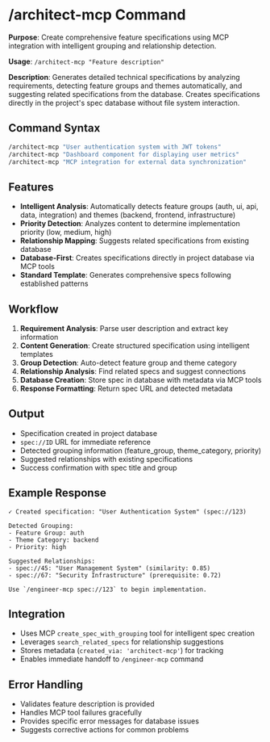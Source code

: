 # /architect-mcp Command

**Purpose**: Create comprehensive feature specifications using MCP integration with intelligent grouping and relationship detection.

**Usage**: `/architect-mcp "Feature description"`

**Description**: Generates detailed technical specifications by analyzing requirements, detecting feature groups and themes automatically, and suggesting related specifications from the database. Creates specifications directly in the project's spec database without file system interaction.

## Command Syntax

```bash
/architect-mcp "User authentication system with JWT tokens"
/architect-mcp "Dashboard component for displaying user metrics" 
/architect-mcp "MCP integration for external data synchronization"
```

## Features

- **Intelligent Analysis**: Automatically detects feature groups (auth, ui, api, data, integration) and themes (backend, frontend, infrastructure)
- **Priority Detection**: Analyzes content to determine implementation priority (low, medium, high)
- **Relationship Mapping**: Suggests related specifications from existing database
- **Database-First**: Creates specifications directly in project database via MCP tools
- **Standard Template**: Generates comprehensive specs following established patterns

## Workflow

1. **Requirement Analysis**: Parse user description and extract key information
2. **Content Generation**: Create structured specification using intelligent templates
3. **Group Detection**: Auto-detect feature group and theme category
4. **Relationship Analysis**: Find related specs and suggest connections
5. **Database Creation**: Store spec in database with metadata via MCP tools
6. **Response Formatting**: Return spec URL and detected metadata

## Output

- Specification created in project database
- `spec://ID` URL for immediate reference
- Detected grouping information (feature_group, theme_category, priority)
- Suggested relationships with existing specifications
- Success confirmation with spec title and group

## Example Response

```
✓ Created specification: "User Authentication System" (spec://123)
  
Detected Grouping:
- Feature Group: auth
- Theme Category: backend  
- Priority: high

Suggested Relationships:
- spec://45: "User Management System" (similarity: 0.85)
- spec://67: "Security Infrastructure" (prerequisite: 0.72)

Use `/engineer-mcp spec://123` to begin implementation.
```

## Integration

- Uses MCP `create_spec_with_grouping` tool for intelligent spec creation
- Leverages `search_related_specs` for relationship suggestions
- Stores metadata (`created_via: 'architect-mcp'`) for tracking
- Enables immediate handoff to `/engineer-mcp` command

## Error Handling

- Validates feature description is provided
- Handles MCP tool failures gracefully
- Provides specific error messages for database issues
- Suggests corrective actions for common problems